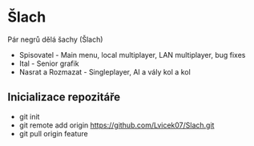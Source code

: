 # Šlach
Pár negrů dělá šachy (Šlach)

* Spisovatel - Main menu, local multiplayer, LAN multiplayer, bug fixes
* Ital - Senior grafik
* Nasrat a Rozmazat - Singleplayer, AI a vály kol a kol

## Inicializace repozitáře
* git init
* git remote add origin https://github.com/Lvicek07/Slach.git
* git pull origin feature
